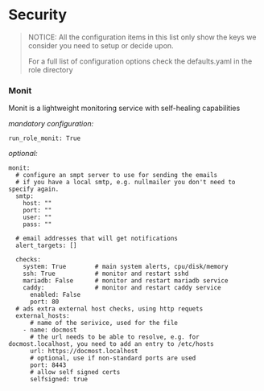 # Security


> NOTICE: All the configuration items in this list only show the keys we consider you need to setup or decide upon.
> 
> For a full list of configuration options check the defaults.yaml in the role directory

### Monit

Monit is a lightweight monitoring service with self-healing capabilities 


_mandatory configuration:_

```
run_role_monit: True
```

_optional:_

```
monit:
  # configure an smpt server to use for sending the emails
  # if you have a local smtp, e.g. nullmailer you don't need to specify again.
  smtp:
    host: ""
    port: ""
    user: ""
    pass: ""
    
  # email addresses that will get notifications
  alert_targets: []
  
  checks:
    system: True        # main system alerts, cpu/disk/memory
    ssh: True           # monitor and restart sshd
    mariadb: False      # monitor and restart mariadb service
    caddy:              # monitor and restart caddy service
      enabled: False
      port: 80
  # ads extra external host checks, using http requets
  external_hosts:
      # name of the serivice, used for the file
    - name: docmost
      # the url needs to be able to resolve, e.g. for docmost.localhost, you need to add an entry to /etc/hosts
      url: https://docmost.localhost
      # optional, use if non-standard ports are used
      port: 8443
      # allow self signed certs
      selfsigned: true
      
```

